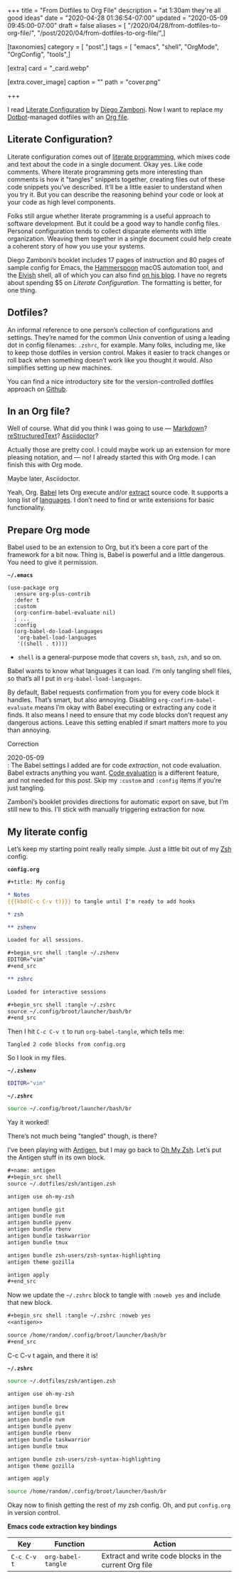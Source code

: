 +++
title = "From Dotfiles to Org File"
description = "at 1:30am they're all good ideas"
date = "2020-04-28 01:36:54-07:00"
updated = "2020-05-09 09:45:00-07:00"
draft = false
aliases = [ "/2020/04/28/from-dotfiles-to-org-file/", "/post/2020/04/from-dotfiles-to-org-file/",]

[taxonomies]
category = [ "post",]
tags = [ "emacs", "shell", "OrgMode", "OrgConfig", "tools",]

[extra]
card = "_card.webp"

[extra.cover_image]
caption = ""
path = "cover.png"

+++

I read [Literate Configuration](https://leanpub.com/lit-config/) by
[Diego Zamboni](https://zzamboni.org/). Now I want to replace my
[Dotbot](https://github.com/anishathalye/dotbot)-managed dotfiles with
an [Org file](https://orgmode.org/).

## Literate Configuration?

Literate configuration comes out of [literate
programming](http://literateprogramming.com/index.html), which mixes
code and text about the code in a single document. Okay yes. Like code
comments. Where literate programming gets more interesting than comments
is how it "tangles" snippets together, creating files out of these code
snippets you’ve described. It’ll be a little easier to understand when
you try it. But you can describe the reasoning behind your code or look
at your code as high level components.

Folks still argue whether literate programming is a useful approach to
software development. But it could be a good way to handle config files.
Personal configuration tends to collect disparate elements with little
organization. Weaving them together in a single document could help
create a coherent story of how you use your systems.

Diego Zamboni’s booklet includes 17 pages of instruction and 80 pages of
sample config for Emacs, the [Hammerspoon](https://www.hammerspoon.org/)
macOS automation tool, and the [Elvish](https://elv.sh/) shell, all of
which you can also find [on his
blog](https://zzamboni.org/post/2017-12-17-my-emacs-configuration-with-commentary/).
I have no regrets about spending $5 on *Literate Configuration*. The
formatting is better, for one thing.

## Dotfiles?

An informal reference to one person’s collection of configurations and
settings. They’re named for the common Unix convention of using a
leading dot in config filenames: `.zshrc`, for example. Many folks,
including me, like to keep those dotfiles in version control. Makes it
easier to track changes or roll back when something doesn’t work like
you thought it would. Also simplifies setting up new machines.

You can find a nice introductory site for the version-controlled
dotfiles approach on [Github](https://dotfiles.github.io/).

## In an Org file?

Well of course. What did you think I was going to
use — [Markdown](https://github.com/jostylr/literate-programming)?
[reStructuredText](https://slott56.github.io/PyLit-3/_build/html/index.html)?
[Asciidoctor](https://aimlesslygoingforward.com/blog/2019/10/02/roguelike-tutorial-up-to-date-and-literate/)?

Actually those are pretty cool. I could maybe work up an extension for
more pleasing notation, and — no! I already started this with Org mode.
I can finish this with Org mode.

Maybe later, Asciidoctor.

Yeah, Org. [Babel](https://orgmode.org/worg/org-contrib/babel/) lets Org
execute and/or
[extract](https://orgmode.org/manual/Extracting-Source-Code.html#Extracting-Source-Code)
source code. It supports a long list of
[languages](https://orgmode.org/worg/org-contrib/babel/languages.html).
I don’t need to find or write extensions for basic functionality.

## Prepare Org mode

Babel used to be an extension to Org, but it’s been a core part of the
framework for a bit now. Thing is, Babel is powerful and a little
dangerous. You need to give it permission.

**`~/.emacs`**

```elisp
(use-package org
  :ensure org-plus-contrib
  :defer t
  :custom
  (org-confirm-babel-evaluate nil)
  ; ...
  :config
  (org-babel-do-load-languages
   'org-babel-load-languages
   '((shell . t)))) 
```

- `shell` is a general-purpose mode that covers `sh`, `bash`, `zsh`,
  and so on.

Babel wants to know what languages it can load. I’m only tangling shell
files, so that’s all I put in `org-babel-load-languages`.

By default, Babel requests confirmation from you for every code block it
handles. That’s smart, but also annoying. Disabling
`org-confirm-babel-evaluate` means I’m okay with Babel executing or
extracting any code it finds. It also means I need to ensure that my
code blocks don’t request any dangerous actions. Leave this setting
enabled if smart matters more to you than annoying.

<aside class="admonition">
  <p class="admonition-title">Correction</p>

2020-05-09  
: The Babel settings I added are for code *extraction*, not code
  evaluation. Babel extracts anything you want. [Code
  evaluation](https://orgmode.org/manual/Evaluating-Code-Blocks.html#Evaluating-Code-Blocks)
  is a different feature, and not needed for this post. Skip my
  `:custom` and `:config` items if you’re just tangling.

</aside>

Zamboni’s booklet provides directions for automatic export on save, but
I’m still new to this. I’ll stick with manually triggering extraction
for now.

## My literate config

Let’s keep my starting point really really simple. Just a little bit out
of my [Zsh](https://www.zsh.org/) config.

**`config.org`**

```org
#+title: My config

* Notes
{{{kbd(C-c C-v t)}}} to tangle until I'm ready to add hooks

* zsh

** zshenv

Loaded for all sessions.

#+begin_src shell :tangle ~/.zshenv
EDITOR="vim"
#+end_src

** zshrc

Loaded for interactive sessions

#+begin_src shell :tangle ~/.zshrc
source ~/.config/broot/launcher/bash/br
#+end_src
```

Then I hit `C-c C-v t` to run `org-babel-tangle`, which tells me:

    Tangled 2 code blocks from config.org

So I look in my files.

**`~/.zshenv`**

```zsh
EDITOR="vim"
```

**`~/.zshrc`**

```zsh
source ~/.config/broot/launcher/bash/br
```

Yay it worked!

There’s not much being "tangled" though, is there?

I’ve been playing with [Antigen](https://antigen.sharats.me/), but I may
go back to [Oh My Zsh](https://ohmyz.sh/). Let’s put the Antigen stuff
in its own block.

``` org
#+name: antigen
#+begin_src shell
source ~/.dotfiles/zsh/antigen.zsh

antigen use oh-my-zsh

antigen bundle git
antigen bundle nvm
antigen bundle pyenv
antigen bundle rbenv
antigen bundle taskwarrior
antigen bundle tmux

antigen bundle zsh-users/zsh-syntax-highlighting
antigen theme gozilla

antigen apply
#+end_src
```

Now we update the `~/.zshrc` block to tangle with `:noweb yes` and
include that new block.

``` org
#+begin_src shell :tangle ~/.zshrc :noweb yes
<<antigen>>

source /home/random/.config/broot/launcher/bash/br
#+end_src
```

C-c C-v t again, and there it is\!

**`~/.zshrc`**

```zsh
source ~/.dotfiles/zsh/antigen.zsh

antigen use oh-my-zsh

antigen bundle brew
antigen bundle git
antigen bundle nvm
antigen bundle pyenv
antigen bundle rbenv
antigen bundle taskwarrior
antigen bundle tmux

antigen bundle zsh-users/zsh-syntax-highlighting
antigen theme gozilla

antigen apply

source /home/random/.config/broot/launcher/bash/br
```

Okay now to finish getting the rest of my zsh config. Oh, and put
`config.org` in version control.

**Emacs code extraction key bindings**

| Key         | Function           | Action                                                |
| ----------- | ------------------ | ----------------------------------------------------- |
| `C-c C-v t` | `org-babel-tangle` | Extract and write code blocks in the current Org file |